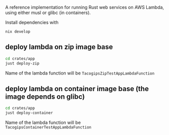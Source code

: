 A reference implementation for running Rust web services on AWS Lambda, using either musl or glibc (in containers).

Install dependencies with

```
nix develop
```

## deploy lambda on zip image base
```sh
cd crates/app
just deploy-zip
```

Name of the lambda function will be `TacogipsZipTestAppLambdaFunction`

## deploy lambda on container image base (the image depends on glibc)

```sh
cd crates/app
just deploy-container
```

Name of the lambda function will be `TacogipsContainerTestAppLambdaFunction`
